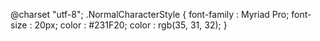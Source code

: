 @charset "utf-8";
	.NormalCharacterStyle
{
	font-family : Myriad Pro;
	font-size : 20px;
	color : #231F20;
	color : rgb(35, 31, 32);
}
